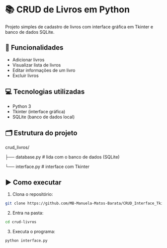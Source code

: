 # 📚 CRUD de Livros em Python

Projeto simples de cadastro de livros com interface gráfica em Tkinter e banco de dados SQLite.

## 🧠 Funcionalidades
- Adicionar livros
- Visualizar lista de livros
- Editar informações de um livro
- Excluir livros

## 💻 Tecnologias utilizadas
- Python 3
- Tkinter (interface gráfica)
- SQLite (banco de dados local)

## 🗂️ Estrutura do projeto
crud_livros/

├── database.py          # lida com o banco de dados (SQLite)

└── interface.py         # interface com Tkinter


## ▶️ Como executar
1. Clona o repositório:
```bash
git clone https://github.com/MB-Manuela-Matos-Barata/CRUD_Interface_Tkinter.git
```
2. Entra na pasta:
```bash
cd crud-livros
```
3. Executa o programa:
```bash
python interface.py
```

